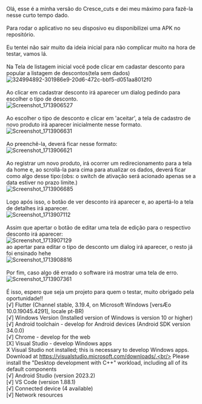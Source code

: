 Olá, esse é a minha versão do Cresce_cuts e dei meu máximo para fazê-la nesse curto tempo dado.<br/>
<br/>
Para rodar o aplicativo no seu disposivo eu disponibilizei uma APK no repositório.<br/>
<br />
Eu tentei não sair muito da ideia inicial para não complicar muito na hora de testar, vamos lá.<br/>
<br/>
Na Tela de listagem inicial você pode clicar em cadastar desconto para popular a listagem de descontos(tela sem dados)<br/>
![324994892-301986e9-20d6-472c-bbf5-d051aa8012f0](https://github.com/ThallesVicenzo/cresce_cuts/assets/77857665/aeed5e33-024b-4e0d-9adf-56880c819bff)<br/>
<br/>
Ao clicar em cadastrar desconto irá aparecer um dialog pedindo para escolher o tipo de desconto.<br/>
![Screenshot_1713906527](https://github.com/ThallesVicenzo/cresce_cuts/assets/77857665/d244cb80-4fb6-4121-a414-16f41ecc10c6)<br/>
<br/>
Ao escolher o tipo de desconto e clicar em 'aceitar', a tela de cadastro de novo produto irá aparecer inicialmente nesse formato.<br/>
![Screenshot_1713906631](https://github.com/ThallesVicenzo/cresce_cuts/assets/77857665/646ca637-4875-4076-8372-c98e78eec42a)<br/>
<br/>
Ao preenchê-la, deverá ficar nesse formato:<br/>
![Screenshot_1713906621](https://github.com/ThallesVicenzo/cresce_cuts/assets/77857665/d16d42ed-2a0d-4f83-ab4d-6ad218c0162a)<br/>
<br/>
Ao registrar um novo produto, irá ocorrer um redirecionamento para a tela da home e, ao scrollá-la para cima para atualizar os dados, deverá ficar como algo desse tipo:(obs: o switch de ativação será acionado apenas se a data estiver no prazo limite.)<br/>
![Screenshot_1713906685](https://github.com/ThallesVicenzo/cresce_cuts/assets/77857665/74cc33b6-08fd-4dd0-9673-8b26afd9e8c8)<br/>
<br/>
Logo após isso, o botão de ver desconto irá aparecer e, ao apertá-lo a tela de detalhes irá aparecer.<br/>
![Screenshot_1713907112](https://github.com/ThallesVicenzo/cresce_cuts/assets/77857665/14ee97a8-994b-4793-9e74-bd31727afd8c)<br/>
<br/>
Assim que apertar o botão de editar uma tela de edição para o respectivo desconto irá aparecer:<br/>
![Screenshot_1713907129](https://github.com/ThallesVicenzo/cresce_cuts/assets/77857665/4fa68d33-443f-4cf4-98f6-df00c710ca5a)<br/>
ao apertar para editar o tipo de desconto um dialog irá aparecer, o resto já foi ensinado hehe<br/>
![Screenshot_1713908816](https://github.com/ThallesVicenzo/cresce_cuts/assets/77857665/a6850cf0-4e33-4323-a54c-7094f400dffb)<br/>
<br/>
Por fim, caso algo dê errado o software irá mostrar uma tela de erro.<br/>
![Screenshot_1713907361](https://github.com/ThallesVicenzo/cresce_cuts/assets/77857665/71ff5a68-641b-46e3-a351-9eae222e9f01)<br/>
<br/>
É isso, espero que seja um projeto para quem o testar, muito obrigado pela oportunidade!!<br/>
[√] Flutter (Channel stable, 3.19.4, on Microsoft Windows [versÆo 10.0.19045.4291], locale pt-BR)<br/>
[√] Windows Version (Installed version of Windows is version 10 or higher)<br/>
[√] Android toolchain - develop for Android devices (Android SDK version 34.0.0)<br/>
[√] Chrome - develop for the web<br/>
[X] Visual Studio - develop Windows apps<br/>
    X Visual Studio not installed; this is necessary to develop Windows apps.<br/>
      Download at https://visualstudio.microsoft.com/downloads/.<br/>
      Please install the "Desktop development with C++" workload, including all of its default components<br/>
[√] Android Studio (version 2023.2)<br/>
[√] VS Code (version 1.88.1)<br/>
[√] Connected device (4 available)<br/>
[√] Network resources<br/>










